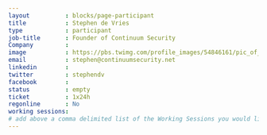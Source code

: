 ```yaml
---
layout          : blocks/page-participant
title           : Stephen de Vries
type            : participant
job-title       : Founder of Continuum Security
Company         :
image           : https://pbs.twimg.com/profile_images/54846161/pic_of_me_200x200.jpg
email           : stephen@continuumsecurity.net
linkedin        :
twitter         : stephendv
facebook        :
status          : empty
ticket          : 1x24h
regonline       : No
working sessions:
# add above a comma delimited list of the Working Sessions you would like to attend (use the session's title)
---
```


<!-- put more details about participant here -->
